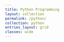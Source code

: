 ```yaml
---
title: Python Programming
layout: collection
permalink: /python/
collection: python
entries_layout: grid
classes: wide
---
```

